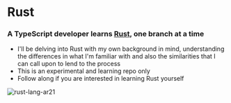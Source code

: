 # Rust
### A TypeScript developer learns [Rust](https://www.rust-lang.org/), one branch at a time

- I'll be delving into Rust with my own background in mind, understanding the differences in what I'm familiar with and also the similarities that I can call upon to lend to the process
- This is an experimental and learning repo only
- Follow along if you are interested in learning Rust yourself

![rust-lang-ar21](https://user-images.githubusercontent.com/42226854/230785689-15afec29-b75b-4b7b-a4fe-ff9aa618bd91.png)
